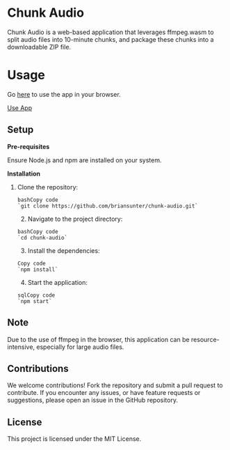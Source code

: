 Chunk Audio
===========

Chunk Audio is a web-based application that leverages ffmpeg.wasm to split audio files into 10-minute chunks, and package these chunks into a downloadable ZIP file.

# Usage

Go [here](https://chunk-audio.netlify.app/) to use the app in your browser.

[Use App](https://chunk-audio.netlify.app/)

Setup
-----

**Pre-requisites**

Ensure Node.js and npm are installed on your system.

**Installation**

1. Clone the repository:

    ```
    bashCopy code
    `git clone https://github.com/briansunter/chunk-audio.git`

    ```

    2. Navigate to the project directory:

    ```
    bashCopy code
    `cd chunk-audio`

    ```

    3. Install the dependencies:

    ```
    Copy code
    `npm install`

    ```

    4. Start the application:

    ```
    sqlCopy code
    `npm start`

    ```

Note
----

Due to the use of ffmpeg in the browser, this application can be resource-intensive, especially for large audio files.

Contributions
-------------

We welcome contributions! Fork the repository and submit a pull request to contribute. If you encounter any issues, or have feature requests or suggestions, please open an issue in the GitHub repository.

License
-------

This project is licensed under the MIT License.
